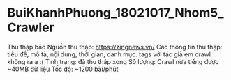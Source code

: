 # BuiKhanhPhuong_18021017_Nhom5_Crawler
Thu thập báo
Nguồn thu thập: https://zingnews.vn/
Các thông tin thu thập: tiêu đề, mô tả, nội dung, thời gian, danh mục. tags với tác giả em crawl không ra ạ :(
Tình trạng: đã thu thập xong
Số lượng: Crawl nửa tiếng được ~40MB dữ liệu
Tốc độ: ~1200 bài/phút
